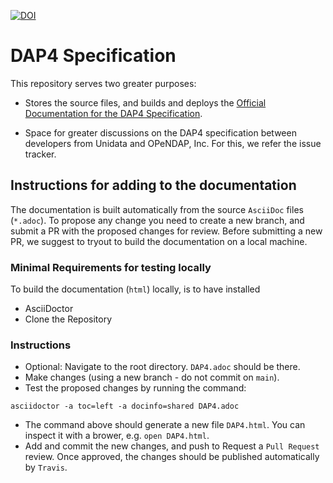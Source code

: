 [![DOI](https://zenodo.org/badge/DOI/10.5281/zenodo.14015294.svg)](https://doi.org/10.5281/zenodo.14015294)


# DAP4 Specification

This repository serves two greater purposes:

- Stores the source files, and builds and deploys the [Official Documentation for the DAP4 Specification](https://opendap.github.io/dap4-specification/DAP4.html). 

- Space for greater discussions on the DAP4 specification between developers from Unidata and OPeNDAP, Inc. For this, we refer the issue tracker.


## Instructions for adding to the documentation

The documentation is built automatically from the source `AsciiDoc` files (`*.adoc`). To propose any change you need to create a new branch, and submit a PR with the proposed changes for review. Before submitting a new PR, we suggest to tryout to build the documentation on a local machine.


### Minimal Requirements for testing locally
To build the documentation (`html`) locally, is to have installed
- AsciiDoctor
- Clone the Repository

### Instructions
- Optional: Navigate to the root directory. `DAP4.adoc` should be there.
- Make changes (using a new branch - do not commit on `main`).
- Test the proposed changes by running the command:
```
asciidoctor -a toc=left -a docinfo=shared DAP4.adoc
````
- The command above should generate a new file `DAP4.html`. You can inspect it with a brower, e.g. `open DAP4.html`.
- Add and commit the new changes, and push to Request a `Pull Request` review. Once approved, the changes should be published automatically by `Travis`.

